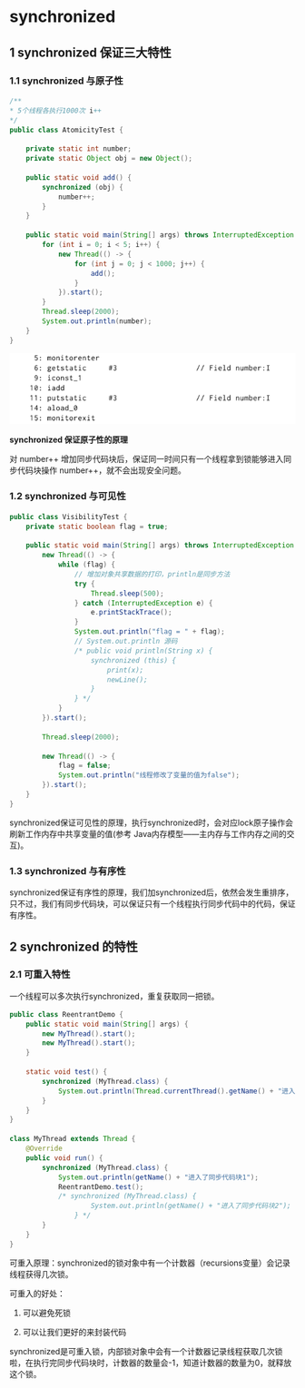 # synchronized

## 1 synchronized 保证三大特性

### 1.1 synchronized 与原子性

```java
/**
* 5个线程各执行1000次 i++
*/
public class AtomicityTest {

    private static int number;
    private static Object obj = new Object();

    public static void add() {
        synchronized (obj) {
            number++;
        }
    }

    public static void main(String[] args) throws InterruptedException {
        for (int i = 0; i < 5; i++) {
            new Thread(() -> {
                for (int j = 0; j < 1000; j++) {
                    add();
                }
            }).start();
        }
        Thread.sleep(2000);
        System.out.println(number);
    }
}
```

![image-20200917212101947](synchronized.assets/image-20200917212101947.png)

**synchronized 保证原子性的原理**

对 number++ 增加同步代码块后，保证同一时间只有一个线程拿到锁能够进入同步代码块操作 number++，就不会出现安全问题。

### 1.2 synchronized 与可见性

```java
public class VisibilityTest {
    private static boolean flag = true;

    public static void main(String[] args) throws InterruptedException {
        new Thread(() -> {
            while (flag) {
                // 增加对象共享数据的打印，println是同步方法 
                try {
                    Thread.sleep(500);
                } catch (InterruptedException e) {
                    e.printStackTrace();
                }
                System.out.println("flag = " + flag);
                // System.out.println 源码
                /* public void println(String x) {
                    synchronized (this) {
                        print(x);
                        newLine();
                    }
                } */
            }
        }).start();

        Thread.sleep(2000);

        new Thread(() -> {
            flag = false;
            System.out.println("线程修改了变量的值为false");
        }).start();
    }
}
```

synchronized保证可见性的原理，执行synchronized时，会对应lock原子操作会刷新工作内存中共享变量的值(参考 Java内存模型——主内存与工作内存之间的交互)。

### 1.3 synchronized 与有序性

synchronized保证有序性的原理，我们加synchronized后，依然会发生重排序，只不过，我们有同步代码块，可以保证只有一个线程执行同步代码中的代码，保证有序性。

## 2 synchronized 的特性

### 2.1 可重入特性

一个线程可以多次执行synchronized，重复获取同一把锁。

```java
public class ReentrantDemo {
    public static void main(String[] args) {
        new MyThread().start();
        new MyThread().start();
    }

    static void test() {
        synchronized (MyThread.class) {
            System.out.println(Thread.currentThread().getName() + "进入了同步代码块2");
        }
    }
}

class MyThread extends Thread {
    @Override
    public void run() {
        synchronized (MyThread.class) {
            System.out.println(getName() + "进入了同步代码块1");
            ReentrantDemo.test();
          	/* synchronized (MyThread.class) {
            		System.out.println(getName() + "进入了同步代码块2");
        		} */
        }
    }
}
```

可重入原理：synchronized的锁对象中有一个计数器（recursions变量）会记录线程获得几次锁。

可重入的好处：

1. 可以避免死锁

2. 可以让我们更好的来封装代码

synchronized是可重入锁，内部锁对象中会有一个计数器记录线程获取几次锁啦，在执行完同步代码块时，计数器的数量会-1，知道计数器的数量为0，就释放这个锁。

